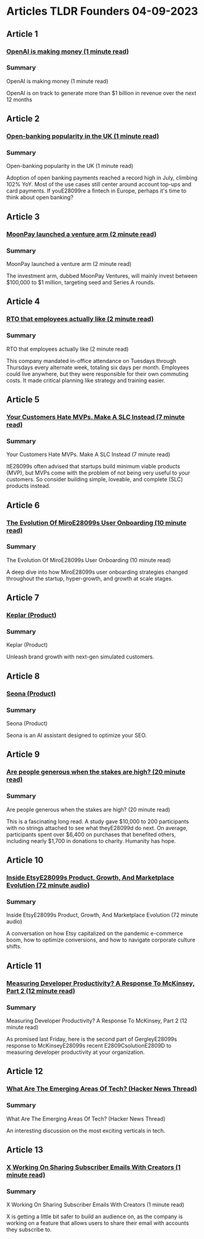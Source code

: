 # Articles TLDR Founders 04-09-2023

## Article 1
### [OpenAI is making money (1 minute read)](https://tldr.tech)
### Summary 
 OpenAI is making money (1 minute read)

OpenAI is on track to generate more than $1 billion in revenue over the next 12 months

## Article 2
### [Open-banking popularity in the UK (1 minute read)](https://tldr.tech)
### Summary 
 Open-banking popularity in the UK (1 minute read)

Adoption of open banking payments reached a record high in July, climbing 102% YoY. Most of the use cases still center around account top-ups and card payments. If youE28099re a fintech in Europe, perhaps it's time to think about open banking?

## Article 3
### [MoonPay launched a venture arm (2 minute read)](https://tldr.tech)
### Summary 
 MoonPay launched a venture arm (2 minute read)

The investment arm, dubbed MoonPay Ventures, will mainly invest between $100,000 to $1 million, targeting seed and Series A rounds.

## Article 4
### [RTO that employees actually like (2 minute read)](https://tldr.tech)
### Summary 
 RTO that employees actually like (2 minute read)

This company mandated in-office attendance on Tuesdays through Thursdays every alternate week, totaling six days per month. Employees could live anywhere, but they were responsible for their own commuting costs. It made critical planning like strategy and training easier.

## Article 5
### [Your Customers Hate MVPs. Make A SLC Instead (7 minute read)](https://tldr.tech)
### Summary 
 Your Customers Hate MVPs. Make A SLC Instead (7 minute read)

ItE28099s often advised that startups build minimum viable products (MVP), but MVPs come with the problem of not being very useful to your customers. So consider building simple, loveable, and complete (SLC) products instead.

## Article 6
### [The Evolution Of MiroE28099s User Onboarding (10 minute read)](https://tldr.tech)
### Summary 
 The Evolution Of MiroE28099s User Onboarding (10 minute read)

A deep dive into how MiroE28099s user onboarding strategies changed throughout the startup, hyper-growth, and growth at scale stages.

## Article 7
### [Keplar (Product)](https://tldr.tech)
### Summary 
 Keplar (Product)

Unleash brand growth with next-gen simulated customers.

## Article 8
### [Seona (Product)](https://tldr.tech)
### Summary 
 Seona (Product)

Seona is an AI assistant designed to optimize your SEO.

## Article 9
### [Are people generous when the stakes are high? (20 minute read)](https://tldr.tech)
### Summary 
 Are people generous when the stakes are high? (20 minute read)

This is a fascinating long read. A study gave $10,000 to 200 participants with no strings attached to see what theyE28099d do next. On average, participants spent over $6,400 on purchases that benefited others, including nearly $1,700 in donations to charity. Humanity has hope.

## Article 10
### [Inside EtsyE28099s Product, Growth, And Marketplace Evolution (72 minute audio)](https://tldr.tech)
### Summary 
 Inside EtsyE28099s Product, Growth, And Marketplace Evolution (72 minute audio)

A conversation on how Etsy capitalized on the pandemic e-commerce boom, how to optimize conversions, and how to navigate corporate culture shifts.

## Article 11
### [Measuring Developer Productivity? A Response To McKinsey, Part 2 (12 minute read)](https://tldr.tech)
### Summary 
 Measuring Developer Productivity? A Response To McKinsey, Part 2 (12 minute read)

As promised last Friday, here is the second part of GergleyE28099s response to McKinseyE28099s recent E2809CsolutionE2809D to measuring developer productivity at your organization.</span>

## Article 12
### [What Are The Emerging Areas Of Tech? (Hacker News Thread)](https://tldr.tech)
### Summary 
 What Are The Emerging Areas Of Tech? (Hacker News Thread)

An interesting discussion on the most exciting verticals in tech.

## Article 13
### [X Working On Sharing Subscriber Emails With Creators (1 minute read)](https://tldr.tech)
### Summary 
 X Working On Sharing Subscriber Emails With Creators (1 minute read)

X is getting a little bit safer to build an audience on, as the company is working on a feature that allows users to share their email with accounts they subscribe to.


